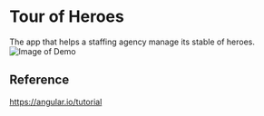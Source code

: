 # Tour of Heroes

The app that helps a staffing agency manage its stable of heroes.
![Image of Demo](https://angular.io/generated/images/guide/toh/nav-diagram.png)

## Reference

https://angular.io/tutorial